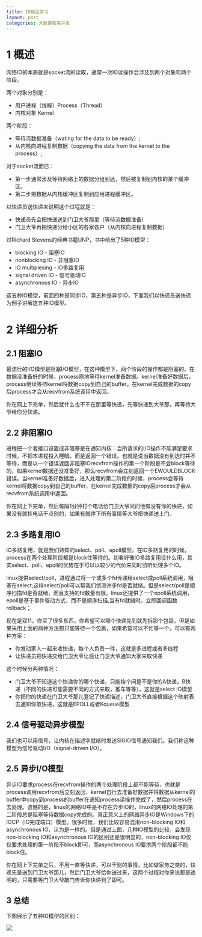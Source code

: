 ```yaml
---
title: IO模型学习
layout: post
categories: 大数据和高并发
---
```


# 1 概述

网络IO的本质就是socket流的读取，通常一次IO读操作会涉及到两个对象和两个阶段。

两个对象分别是：

* 用户进程（线程）Process（Thread）
* 内核对象 Kernel

两个阶段：

- 等待流数据准备（wating for the data to be ready）;
- 从内核向进程复制数据（copying the data from the kernel to the process）;

对于socket流而已：

- 第一步通常涉及等待网络上的数据分组到达，然后被复制到内核的某个缓冲区。
- 第二步把数据从内核缓冲区复制到应用进程缓冲区。

以快递员送快递来说明这个过程就是：

- 快递员先会把快递送到门卫大爷那里（等待流数据准备）
- 门卫大爷再把快递分给小区的各家各户（从内核向进程复制数据）

过Richard Stevens的经典书籍UNP，书中给出了5种IO模型：

- blocking IO - 阻塞IO
- nonblocking IO - 非阻塞IO
- IO multiplexing - IO多路复用
- signal driven IO - 信号驱动IO
- asynchronous IO - 异步IO

这五种IO模型，前面四种是同步IO，第五种是异步IO，下面我们以快递员送快递为例子讲解这五种IO模型。

# 2 详细分析

## 2.1 阻塞IO

最流行的I/O模型是阻塞I/O模型，在这种模型下，两个阶段的操作都是阻塞的。在数据没准备好的时候，process原地等待kernel准备数据。kernel准备好数据后，process继续等待kernel将数据copy到自己的buffer。在kernel完成数据的copy后process才会从recvfrom系统调用中返回。

你在网上下完单，然后就什么也不干在那里等快递，先等快递到大爷那，再等待大爷给你分快递。

## 2.2 非阻塞IO

进程把一个套接口设置成非阻塞是在通知内核：当所请求的I/O操作不能满足要求时候，不把本进程投入睡眠，而是返回一个错误。也就是说当数据没有到达时并不等待，而是以一个错误返回非阻塞IOrecvfrom操作的第一个阶段是不会block等待的，如果kernel数据还没准备好，那么recvfrom会立刻返回一个EWOULDBLOCK错误。当kernel准备好数据后，进入处理的第二阶段的时候，process会等待kernel将数据copy到自己的buffer，在kernel完成数据的copy后process才会从recvfrom系统调用中返回。

你在网上下完单，然后每隔1分钟打个电话给门卫大爷问问他有没有你的快递，如果没有就挂电话干点别的，如果有就停下所有事情等大爷把快递送上门。

## 2.3 多路复用IO

IO多路复用，就是我们熟知的select、poll、epoll模型。在IO多路复用的时候，process在两个处理阶段都是block住等待的。初看好像IO多路复用没什么用，其实select、poll、epoll的优势在于可以以较少的代价来同时监听处理多个IO。

linux提供select/poll，进程通过将一个或多个fd传递给select或poll系统调用，阻塞在select;这样select/poll可以帮我们侦测许多fd是否就绪。但是select/poll是顺序扫描fd是否就绪，而且支持的fd数量有限。linux还提供了一个epoll系统调用，epoll是基于事件驱动方式，而不是顺序扫描,当有fd就绪时，立即回调函数rollback；

现在是双11，你买了很多东西，你希望可以哪个快递先到就先拆那个包裹，但是如果采用上面的两种方法都只能等待一个包裹，如果希望可以不忙等一个，可以有两种方案：

- 你发动家人一起来收快递，每个人负责一件，这就是多进程或者多线程
- 让快递员把快递交给门卫大爷让后让门卫大爷通知大家来取快递

这个时候分两种情况：

- 门卫大爷不知道这个快递你的哪个快递，只能挨个问是不是你的A快递，B快递（不同的快递可能需要不同的方式来取，推车等等），这就是select IO模型
- 你把你的快递在门卫大爷那儿登记了快递描述，门卫大爷直接根据这个映射表去通知你取快递，这就是EPOLL或者Kqueue模型

## 2.4 信号驱动异步模型

我们也可以用信号，让内核在描述字就绪时发送SIGIO信号通知我们。我们称这种模型为信号驱动I/O（signal-driven I/O）。

## 2.5 异步I/O模型

异步IO要求process在recvfrom操作的两个处理阶段上都不能等待，也就是process调用recvfrom后立刻返回，kernel自行去准备好数据并将数据从kernel的buffer中copy到process的buffer在通知process读操作完成了，然后process在去处理。遗憾的是，linux的网络IO中是不存在异步IO的，linux的网络IO处理的第二阶段总是阻塞等待数据copy完成的。真正意义上的网络异步IO是Windows下的IOCP（IO完成端口）模型。很多时候，我们比较容易混淆non-blocking IO和asynchronous IO，认为是一样的。但是通过上图，几种IO模型的比较，会发现non-blocking IO和asynchronous IO的区别还是很明显的，non-blocking IO仅仅要求处理的第一阶段不block即可，而asynchronous IO要求两个阶段都不能block住。

你在网上下完单之后，不用一直等快递，可以干别的事情，比如做家务之类的，快递先是送到门卫大爷那儿，然后门卫大爷给你送过来，这两个过程对你来说都是透明的，只需要等门卫大爷敲门告诉你快递到了即可。

## 3 总结
下图展示了五种IO模型的区别：

![](http://7xj536.com1.z0.glb.clouddn.com/blog/IOmodel.png)